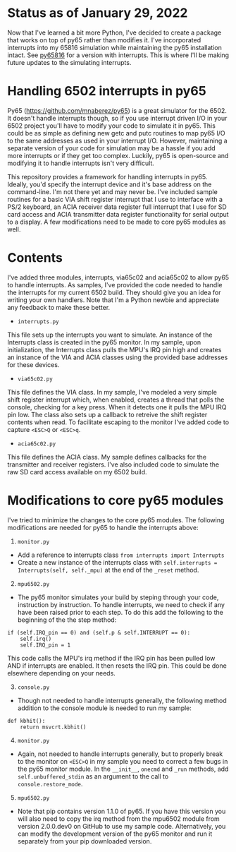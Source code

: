 # Status as of January 29, 2022

Now that I've learned a bit more Python, I've decided to create a package that works on top of py65 rather than modifies it.  I've incorporated interrupts into my 65816 simulation while maintaining the py65 installation intact.  See [py65816](https://github.com/tmr4/py65816) for a version with interrupts.  This is where I'll be making future updates to the simulating interrupts.

# Handling 6502 interrupts in py65
Py65 (https://github.com/mnaberez/py65) is a great simulator for the 6502.  It doesn't handle interrupts though, so if you use interrupt driven I/O in your 6502 project you'll have to modify your code to simulate it in py65.  This could be as simple as defining new getc and putc routines to map py65 I/O to the same addresses as used in your interrupt I/O.  However, maintaining a separate version of your code for simulation may be a hassle if you add more interrupts or if they get too complex.  Luckily, py65 is open-source and modifying it to handle interrupts isn't very difficult.

This repository provides a framework for handling interrupts in py65.  Ideally, you'd specify the interrupt device and it's base address on the command-line.  I'm not there yet and may never be.  I've included sample routines for a basic VIA shift register interrupt that I use to interface with a PS/2 keyboard, an ACIA receiver data register full interrupt that I use for SD card access and ACIA transmitter data register functionality for serial output to a display.  A few modifications need to be made to core py65 modules as well.

# Contents

I've added three modules, interrupts, via65c02 and acia65c02 to allow py65 to handle interrupts.  As samples, I've provided the code needed to handle the interrupts for my current 6502 build.  They should give you an idea for writing your own handlers.  Note that I'm a Python newbie and appreciate any feedback to make these better.

* `interrupts.py`

This file sets up the interrupts you want to simulate.  An instance of the Interrupts class is created in the py65 monitor.  In my sample, upon initialization, the Interrupts class pulls the MPU's IRQ pin high and creates an instance of the VIA and ACIA classes using the provided base addresses for these devices.

* `via65c02.py`

This file defines the VIA class.  In my sample, I've modeled a very simple shift register interrupt which, when enabled, creates a thread that polls the console, checking for a key press.  When it detects one it pulls the MPU IRQ pin low.  The class also sets up a callback to retreive the shift register contents when read.  To facilitate escaping to the monitor I've added code to capture `<ESC>Q` or `<ESC>q`.

* `acia65c02.py`

This file defines the ACIA class.  My sample defines callbacks for the transmitter and receiver registers.  I've also included code to simulate the raw SD card access available on my 6502 build.
  
# Modifications to core py65 modules

I've tried to minimize the changes to the core py65 modules.  The following modifications are needed for py65 to handle the interrupts above:

1. `monitor.py`

* Add a reference to interrupts class `from interrupts import Interrupts`
* Create a new instance of the interrupts class with `self.interrupts = Interrupts(self, self._mpu)` at the end of the `_reset` method.

2. `mpu6502.py`

* The py65 monitor simulates your build by steping through your code, instruction by instruction.  To handle interrupts, we need to check if any have been raised prior to each step. To do this add the following to the beginning of the the step method:

````
if (self.IRQ_pin == 0) and (self.p & self.INTERRUPT == 0):
    self.irq()
    self.IRQ_pin = 1
````

This code calls the MPU's irq method if the IRQ pin has been pulled low AND if interrupts are enabled.  It then resets the IRQ pin.  This could be done elsewhere depending on your needs.

3. `console.py`

* Though not needed to handle interrupts generally, the following method addition to the console module is needed to run my sample:

````
def kbhit():
    return msvcrt.kbhit()
````

4. `monitor.py`

* Again, not needed to handle interrupts generally, but to properly break to the monitor on `<ESC>Q` in my sample you need to correct a few bugs in the py65 monitor module.  In the `__init__`, `onecmd` and `_run` methods, add `self.unbuffered_stdin` as an argument to the call to `console.restore_mode`.

5. `mpu6502.py`

* Note that pip contains version 1.1.0 of py65.  If you have this version you will also need to copy the irq method from the mpu6502 module from version 2.0.0.dev0 on GitHub to use my sample code.  Alternatively, you can modify the development version of the py65 monitor and run it separately from your pip downloaded version.



